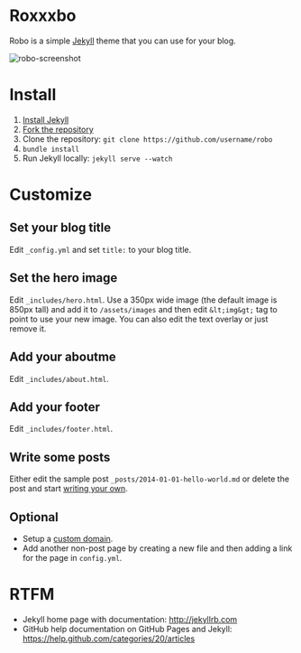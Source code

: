 # Roxxxbo

Robo is a simple [Jekyll](http://jekyllrb.com) theme that you can use for your blog. 

![robo-screenshot](http://robo.hellarobots.com/assets/images/robo-screenshot.png)

# Install

1. [Install Jekyll](https://help.github.com/articles/using-jekyll-with-pages#installing-jekyll)
1. [Fork the repository](https://github.com/rsese/robo/fork)
1. Clone the repository: `git clone https://github.com/username/robo`
1. `bundle install`
1. Run Jekyll locally: `jekyll serve --watch`

# Customize

## Set your blog title

Edit `_config.yml` and set `title:` to your blog title.

## Set the hero image

Edit `_includes/hero.html`.  Use a 350px wide image (the default image is 850px tall) and add it to `/assets/images` and then edit `&lt;img&gt;` tag to point to use your new image.  You can also edit the text overlay or just remove it.

## Add your aboutme

Edit `_includes/about.html`.

## Add your footer 

Edit `_includes/footer.html`.

## Write some posts

Either edit the sample post `_posts/2014-01-01-hello-world.md` or delete the post and start [writing your own](http://jekyllrb.com/docs/posts/).

## Optional

* Setup a [custom domain](https://help.github.com/articles/setting-up-a-custom-domain-with-github-pages).
* Add another non-post page by creating a new file and then adding a link for the page in `config.yml`.

# RTFM

* Jekyll home page with documentation: http://jekyllrb.com
* GitHub help documentation on GitHub Pages and Jekyll: https://help.github.com/categories/20/articles

